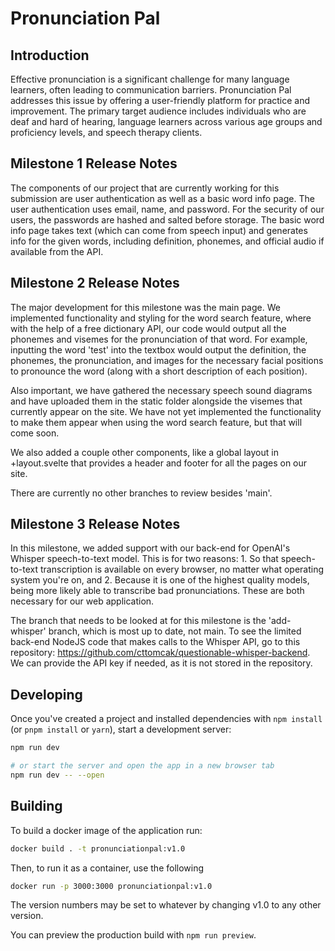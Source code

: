 # Pronunciation Pal
## Introduction
Effective pronunciation is a significant challenge for many language learners, often leading to communication barriers. Pronunciation Pal addresses this issue by offering a user-friendly platform for practice and improvement. The primary target audience includes individuals who are deaf and hard of hearing, language learners across various age groups and proficiency levels, and speech therapy clients.

## Milestone 1 Release Notes
The components of our project that are currently working for this submission are user authentication as well as a basic word info page. The user authentication uses email, name, and password. For the security of our users, the passwords are hashed and salted before storage. The basic word info page takes text (which can come from speech input) and generates info for the given words, including definition, phonemes, and official audio if available from the API.

## Milestone 2 Release Notes
The major development for this milestone was the main page. We implemented functionality and styling for the word search feature, where with the help of a free dictionary API, our code would output all the phonemes and visemes for the pronunciation of that word. For example, inputting the word 'test' into the textbox would output the definition, the phonemes, the pronunciation, and images for the necessary facial positions to pronounce the word (along with a short description of each position).

Also important, we have gathered the necessary speech sound diagrams and have uploaded them in the static folder alongside the visemes that currently appear on the site. We have not yet implemented the functionality to make them appear when using the word search feature, but that will come soon.

We also added a couple other components, like a global layout in +layout.svelte that provides a header and footer for all the pages on our site.

There are currently no other branches to review besides 'main'.

## Milestone 3 Release Notes
In this milestone, we added support with our back-end for OpenAI's Whisper speech-to-text model. This is for two reasons: 1. So that speech-to-text transcription is available on every browser, no matter what operating system you're on, and 2. Because it is one of the highest quality models, being more likely able to transcribe bad pronunciations. These are both necessary for our web application.

The branch that needs to be looked at for this milestone is the 'add-whisper' branch, which is most up to date, not main. To see the limited back-end NodeJS code that makes calls to the Whisper API, go to this repository: https://github.com/cttomcak/questionable-whisper-backend. We can provide the API key if needed, as it is not stored in the repository.

## Developing

Once you've created a project and installed dependencies with `npm install` (or `pnpm install` or `yarn`), start a development server:

```bash
npm run dev

# or start the server and open the app in a new browser tab
npm run dev -- --open
```

## Building

To build a docker image of the application run:

```bash
docker build . -t pronunciationpal:v1.0
```

Then, to run it as a container, use the following

```bash
docker run -p 3000:3000 pronunciationpal:v1.0
```

The version numbers may be set to whatever by changing v1.0 to any other version.

You can preview the production build with `npm run preview`.
